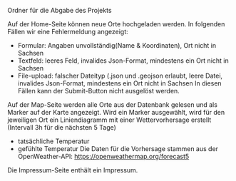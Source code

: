 Ordner für die Abgabe des Projekts

Auf der Home-Seite können neue Orte hochgeladen werden. In folgenden Fällen wir eine Fehlermeldung angezeigt:
- Formular: Angaben unvollständig(Name & Koordinaten), Ort nicht in Sachsen
- Textfeld: leeres Feld, invalides Json-Format, mindestens ein Ort nicht in Sachsen
- File-upload: falscher Dateityp (.json und .geojson erlaubt, leere Datei, invalides Json-Format, mindestens ein Ort nicht in Sachsen
In diesen Fällen kann der Submit-Button nicht ausgelöst werden.

Auf der Map-Seite werden alle Orte aus der Datenbank gelesen und als Marker auf der Karte angezeigt.
Wird ein Marker ausgewählt, wird für den jeweiligen Ort ein Liniendiagramm mit einer Wettervorhersage erstellt (Intervall 3h für die nächsten 5 Tage)
- tatsächliche Temperatur
- gefühlte Temperatur
Die Daten für die Vorhersage stammen aus der OpenWeather-API: https://openweathermap.org/forecast5

Die Impressum-Seite enthält ein Impressum.
